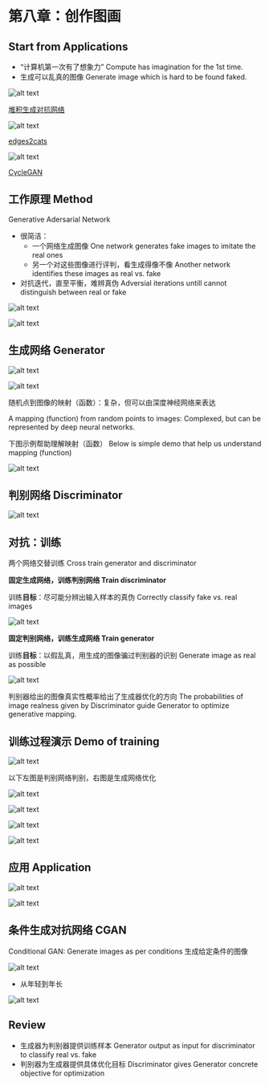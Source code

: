 [//]: # (Image References)

[image1]: ./Images/GAN001.png
[image2]: ./Images/GAN02.png
[image3]: ./Images/GAN03.png
[image4]: ./Images/GAN04.png
[image5]: ./Images/GAN05.png
[image6]: ./Images/GAN06.jpg
[image7]: ./Images/GAN07.jpg
[image8]: ./Images/GAN08.jpg
[image9]: ./Images/GAN09.jpg
[image10]: ./Images/GAN10.jpg
[image11]: ./Images/GAN11.jpg
[image12]: ./Images/GANTrain00.jpg
[image13]: ./Images/GANTrain01.jpg
[image14]: ./Images/GANTrain02.jpg
[image15]: ./Images/GANTrain03.jpg
[image16]: ./Images/GANTrain04.jpg
[image17]: ./Images/GANApp01.jpg
[image18]: ./Images/GANApp02.jpg
[image19]: ./Images/CGAN01.jpg
[image20]: ./Images/CGAN02.jpg

# 第八章：创作图画

## Start from Applications

- “计算机第一次有了想象力” Compute has imagination for the 1st time.
- 生成可以乱真的图像 Generate image which is hard to be found faked.

![alt text][image1]

[堆积生成对抗网络](https://github.com/hanzhanggit/StackGAN)

![alt text][image2]

[edges2cats](https://affinelayer.com/pixsrv/)

![alt text][image3]

[CycleGAN](https://github.com/junyanz/CycleGAN)

## 工作原理 Method

Generative Adersarial Network

- 很简洁：
	+ 一个网络生成图像 One network generates fake images to imitate the real ones
	+ 另一个对这些图像进行评判，看生成得像不像 Another network identifies these images as real vs. fake
- 对抗迭代，直至平衡，难辨真伪 Adversial iterations untill cannot distinguish between real or fake 

![alt text][image5]

![alt text][image4]

## 生成网络 Generator

![alt text][image8]

![alt text][image6]

随机点到图像的映射（函数）：复杂，但可以由深度神经网络来表达

A mapping (function) from random points to images: Complexed, but can be represented by deep neural networks.

下图示例帮助理解映射（函数） Below is simple demo that help us understand mapping (function)

![alt text][image7]

## 判别网络 Discriminator

![alt text][image9]

## 对抗：训练

两个网络交替训练 Cross train generator and discriminator

**固定生成网络，训练判别网络 Train discriminator**

训练**目标**：尽可能分辨出输入样本的真伪 Correctly classify fake vs. real images

![alt text][image10]

**固定判别网络，训练生成网络 Train generator**

训练**目标**：以假乱真，用生成的图像骗过判别器的识别 Generate image as real as possible

![alt text][image11]

判别器给出的图像真实性概率给出了生成器优化的方向 The probabilities of image realness given by Discriminator guide Generator to optimize generative mapping.

## 训练过程演示 Demo of training

![alt text][image12]

以下左图是判别网络判别，右图是生成网络优化

![alt text][image13]

![alt text][image14]

![alt text][image15]

![alt text][image16]

## 应用 Application

![alt text][image17]

![alt text][image18]

## 条件生成对抗网络 CGAN

Conditional GAN: Generate images as per conditions 生成给定条件的图像

![alt text][image19]

- 从年轻到年长

![alt text][image20]

## Review

- 生成器为判别器提供训练样本 Generator output as input for discriminator to classify real vs. fake
- 判别器为生成器提供具体优化目标 Discriminator gives Generator concrete objective for optimization